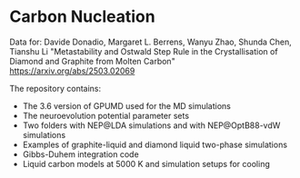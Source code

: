 # Carbon Nucleation
Data for:
Davide Donadio, Margaret L. Berrens, Wanyu Zhao, Shunda Chen, Tianshu Li
"Metastability and Ostwald Step Rule in the Crystallisation of Diamond and Graphite from Molten Carbon" 
https://arxiv.org/abs/2503.02069

The repository contains:
- The 3.6 version of GPUMD used for the MD simulations
- The neuroevolution potential parameter sets
- Two folders with NEP@LDA simulations and with NEP@OptB88-vdW simulations
- Examples of graphite-liquid and diamond liquid two-phase simulations
- Gibbs-Duhem integration code
- Liquid carbon models at 5000 K and simulation setups for cooling
